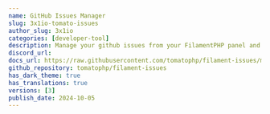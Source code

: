 ```yaml
---
name: GitHub Issues Manager
slug: 3x1io-tomato-issues
author_slug: 3x1io
categories: [developer-tool]
description: Manage your github issues from your FilamentPHP panel and share issues with others
discord_url: 
docs_url: https://raw.githubusercontent.com/tomatophp/filament-issues/master/README.md
github_repository: tomatophp/filament-issues
has_dark_theme: true
has_translations: true
versions: [3]
publish_date: 2024-10-05
---
```

